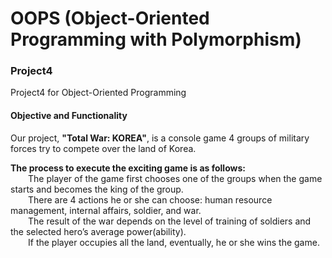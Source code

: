 # OOPS (Object-Oriented Programming with Polymorphism)
### Project4

Project4 for Object-Oriented Programming

#### Objective and Functionality
Our project, <b>"Total War: KOREA"</b>, is a console game 4 groups of military forces try to compete over the land of Korea.

<b>The process to execute the exciting game is as follows:</b>
<br>&emsp;&emsp;The player of the game first chooses one of the groups when the game starts and becomes the king of the group. 
<br>&emsp;&emsp;There are 4 actions he or she can choose: human resource management, internal affairs, soldier, and war. 
<br>&emsp;&emsp;The result of the war depends on the level of training of soldiers and the selected hero’s average power(ability).
<br>&emsp;&emsp;If the player occupies all the land, eventually, he or she wins the game.
